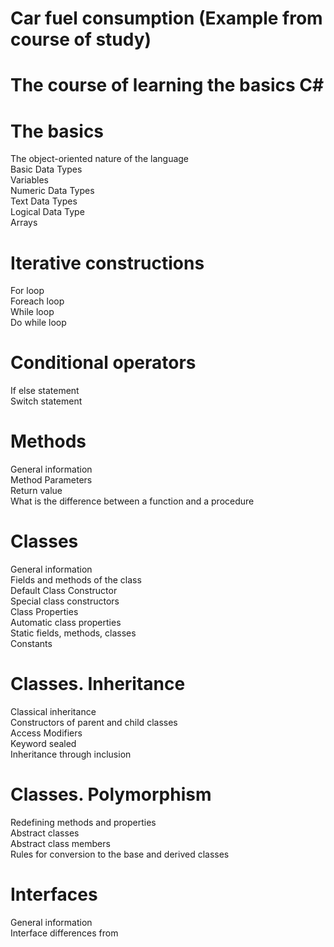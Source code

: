 # Car fuel consumption (Example from course of study)
# The course of learning the basics C#

# The basics

The object-oriented nature of the language  
Basic Data Types  
Variables  
Numeric Data Types  
Text Data Types  
Logical Data Type  
Arrays  

# Iterative constructions

 For loop  
 Foreach loop  
 While loop  
 Do while loop  

# Conditional operators

 If else statement  
 Switch statement  

# Methods

 General information  
 Method Parameters  
 Return value  
 What is the difference between a function and a procedure  

# Classes

 General information  
 Fields and methods of the class  
 Default Class Constructor  
 Special class constructors  
 Class Properties  
 Automatic class properties  
 Static fields, methods, classes  
 Constants  

# Classes. Inheritance

 Classical inheritance  
 Constructors of parent and child classes  
 Access Modifiers  
 Keyword sealed  
 Inheritance through inclusion  

# Classes. Polymorphism

 Redefining methods and properties  
 Abstract classes  
 Abstract class members  
 Rules for conversion to the base and derived classes  

# Interfaces

 General information  
 Interface differences from
